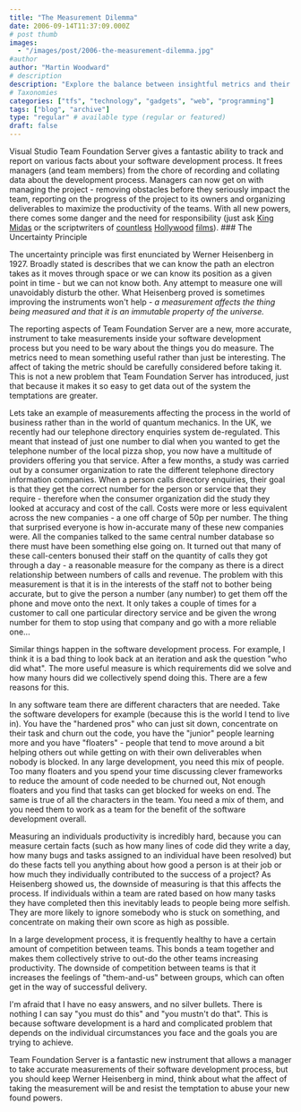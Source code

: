 ```yaml
---
title: "The Measurement Dilemma"
date: 2006-09-14T11:37:09.000Z
# post thumb
images:
  - "/images/post/2006-the-measurement-dilemma.jpg"
#author
author: "Martin Woodward"
# description
description: "Explore the balance between insightful metrics and their impact on software development processes with Visual Studio Team Foundation Server."
# Taxonomies
categories: ["tfs", "technology", "gadgets", "web", "programming"]
tags: ["blog", "archive"]
type: "regular" # available type (regular or featured)
draft: false
---
```


Visual Studio Team Foundation Server gives a fantastic ability to track and report on various facts about your software development process. It frees managers (and team members) from the chore of recording and collating data about the development process. Managers can now get on with managing the project - removing obstacles before they seriously impact the team, reporting on the progress of the project to its owners and organizing deliverables to maximize the productivity of the teams. With all new powers, there comes some danger and the need for responsibility (just ask [King Midas](http://www.primaryresources.co.uk/english/kingmidas.htm) or the scriptwriters of [countless](http://www.imdb.com/title/tt0315327/) [Hollywood](http://www.imdb.com/title/tt0207201/) [films](http://www.imdb.com/title/tt0086393/)). ### The Uncertainty Principle

The uncertainty principle was first enunciated by Werner Heisenberg in 1927. Broadly stated is describes that we can know the path an electron takes as it moves through space or we can know its position as a given point in time - but we can not know both. Any attempt to measure one will unavoidably disturb the other. What Heisenberg proved is sometimes improving the instruments won't help - _a measurement affects the thing being measured and that it is an immutable property of the universe._

The reporting aspects of Team Foundation Server are a new, more accurate, instrument to take measurements inside your software development process but you need to be wary about the things you do measure. The metrics need to mean something useful rather than just be interesting. The affect of taking the metric should be carefully considered before taking it. This is not a new problem that Team Foundation Server has introduced, just that because it makes it so easy to get data out of the system the temptations are greater.

Lets take an example of measurements affecting the process in the world of business rather than in the world of quantum mechanics. In the UK, we recently had our telephone directory enquiries system de-regulated. This meant that instead of just one number to dial when you wanted to get the telephone number of the local pizza shop, you now have a multitude of providers offering you that service. After a few months, a study was carried out by a consumer organization to rate the different telephone directory information companies. When a person calls directory enquiries, their goal is that they get the correct number for the person or service that they require - therefore when the consumer organization did the study they looked at accuracy and cost of the call. Costs were more or less equivalent across the new companies - a one off charge of 50p per number. The thing that surprised everyone is how in-accurate many of these new companies were. All the companies talked to the same central number database so there must have been something else going on. It turned out that many of these call-centers bonused their staff on the quantity of calls they got through a day - a reasonable measure for the company as there is a direct relationship between numbers of calls and revenue. The problem with this measurement is that it is in the interests of the staff not to bother being accurate, but to give the person a number (any number) to get them off the phone and move onto the next. It only takes a couple of times for a customer to call one particular directory service and be given the wrong number for them to stop using that company and go with a more reliable one...

Similar things happen in the software development process. For example, I think it is a bad thing to look back at an iteration and ask the question "who did what". The more useful measure is which requirements did we solve and how many hours did we collectively spend doing this. There are a few reasons for this.

In any software team there are different characters that are needed. Take the software developers for example (because this is the world I tend to live in). You have the "hardened pros" who can just sit down, concentrate on their task and churn out the code, you have the "junior" people learning more and you have "floaters" - people that tend to move around a bit helping others out while getting on with their own deliverables when nobody is blocked. In any large development, you need this mix of people. Too many floaters and you spend your time discussing clever frameworks to reduce the amount of code needed to be churned out, Not enough floaters and you find that tasks can get blocked for weeks on end. The same is true of all the characters in the team. You need a mix of them, and you need them to work as a team for the benefit of the software development overall.

Measuring an individuals productivity is incredibly hard, because you can measure certain facts (such as how many lines of code did they write a day, how many bugs and tasks assigned to an individual have been resolved) but do these facts tell you anything about how good a person is at their job or how much they individually contributed to the success of a project? As Heisenberg showed us, the downside of measuring is that this affects the process. If individuals within a team are rated based on how many tasks they have completed then this inevitably leads to people being more selfish. They are more likely to ignore somebody who is stuck on something, and concentrate on making their own score as high as possible.

In a large development process, it is frequently healthy to have a certain amount of competition between teams. This bonds a team together and makes them collectively strive to out-do the other teams increasing productivity. The downside of competition between teams is that it increases the feelings of "them-and-us" between groups, which can often get in the way of successful delivery.

I'm afraid that I have no easy answers, and no silver bullets. There is nothing I can say "you must do this" and "you mustn't do that". This is because software development is a hard and complicated problem that depends on the individual circumstances you face and the goals you are trying to achieve.

Team Foundation Server is a fantastic new instrument that allows a manager to take accurate measurements of their software development process, but you should keep Werner Heisenberg in mind, think about what the affect of taking the measurement will be and resist the temptation to abuse your new found powers.
